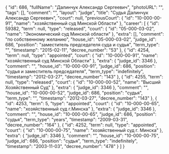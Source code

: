 {
    "id": 686,
    "fullName": "Далинчук Александр Сергеевич",
    "photoURL": "",
    "tags": [],
    "comment": "",
    "layout": "judge",
    "title": "Судья Далинчук Александр Сергеевич",
    "court": null,
    "previousCourt": {
        "id": "10-000-00-91",
        "name": "хозяйственный суд Минской Области"
    },
    "career": [
        {
            "id": 59382,
            "term": null,
            "type": "released",
            "court": {
                "id": "05-000-03-02",
                "name": "Экономический суд Минской области"
            },
            "extra": [],
            "comment": "по собственному желанию",
            "house_id": "05-000-03-02",
            "judge_id": 686,
            "position": "заместитель председателя суда и судья",
            "term_type": "",
            "timestamp": "2015-02-11",
            "decree_number": "53"
        },
        {
            "id": 4254,
            "term": null,
            "type": "appointed",
            "court": {
                "id": "10-000-00-91",
                "name": "хозяйственный суд Минской Области"
            },
            "extra": {
                "judge_id": 3346
            },
            "comment": "",
            "house_id": "10-000-00-91",
            "judge_id": 686,
            "position": "судья и заместитель председателя",
            "term_type": "indefinitely",
            "timestamp": "2012-03-27",
            "decree_number": "143"
        },
        {
            "id": 4255,
            "term": null,
            "type": "released",
            "court": {
                "id": "10-000-00-52",
                "name": "Высший Хозяйственный Суд"
            },
            "extra": {
                "judge_id": 3346
            },
            "comment": "",
            "house_id": "10-000-00-52",
            "judge_id": 686,
            "position": "судья",
            "term_type": "",
            "timestamp": "2012-03-27",
            "decree_number": "143"
        },
        {
            "id": 4253,
            "term": 5,
            "type": "appointed",
            "court": {
                "id": "10-000-00-65",
                "name": "хозяйственный суд г.Минска"
            },
            "extra": {
                "judge_id": 3346
            },
            "comment": "",
            "house_id": "10-000-00-65",
            "judge_id": 686,
            "position": "судья",
            "term_type": "years",
            "timestamp": "2009-03-31",
            "decree_number": "164"
        },
        {
            "id": 4252,
            "term": null,
            "type": "appointed",
            "court": {
                "id": "10-000-00-75",
                "name": "хозяйственный суд г. Минска"
            },
            "extra": {
                "judge_id": 3346
            },
            "comment": "",
            "house_id": "10-000-00-75",
            "judge_id": 686,
            "position": "судья",
            "term_type": "indefinitely",
            "timestamp": "2003-11-03",
            "decree_number": "478"
        }
    ]
}